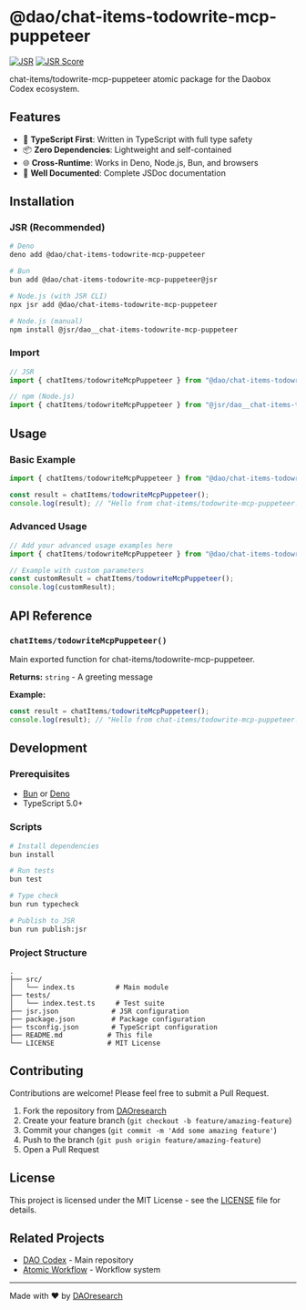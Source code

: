 # @dao/chat-items-todowrite-mcp-puppeteer

[![JSR](https://jsr.io/badges/@dao/chat-items-todowrite-mcp-puppeteer)](https://jsr.io/@dao/chat-items-todowrite-mcp-puppeteer)
[![JSR Score](https://jsr.io/badges/@dao/chat-items-todowrite-mcp-puppeteer/score)](https://jsr.io/@dao/chat-items-todowrite-mcp-puppeteer)

chat-items/todowrite-mcp-puppeteer atomic package for the Daobox Codex ecosystem.

## Features

- 🚀 **TypeScript First**: Written in TypeScript with full type safety
- 📦 **Zero Dependencies**: Lightweight and self-contained
- 🌐 **Cross-Runtime**: Works in Deno, Node.js, Bun, and browsers
- 📖 **Well Documented**: Complete JSDoc documentation

## Installation

### JSR (Recommended)

```bash
# Deno
deno add @dao/chat-items-todowrite-mcp-puppeteer

# Bun
bun add @dao/chat-items-todowrite-mcp-puppeteer@jsr

# Node.js (with JSR CLI)
npx jsr add @dao/chat-items-todowrite-mcp-puppeteer

# Node.js (manual)
npm install @jsr/dao__chat-items-todowrite-mcp-puppeteer
```

### Import

```typescript
// JSR
import { chatItems/todowriteMcpPuppeteer } from "@dao/chat-items-todowrite-mcp-puppeteer";

// npm (Node.js)
import { chatItems/todowriteMcpPuppeteer } from "@jsr/dao__chat-items-todowrite-mcp-puppeteer";
```

## Usage

### Basic Example

```typescript
import { chatItems/todowriteMcpPuppeteer } from "@dao/chat-items-todowrite-mcp-puppeteer";

const result = chatItems/todowriteMcpPuppeteer();
console.log(result); // "Hello from chat-items/todowrite-mcp-puppeteer!"
```

### Advanced Usage

```typescript
// Add your advanced usage examples here
import { chatItems/todowriteMcpPuppeteer } from "@dao/chat-items-todowrite-mcp-puppeteer";

// Example with custom parameters
const customResult = chatItems/todowriteMcpPuppeteer();
console.log(customResult);
```

## API Reference

### `chatItems/todowriteMcpPuppeteer()`

Main exported function for chat-items/todowrite-mcp-puppeteer.

**Returns:** `string` - A greeting message

**Example:**

```typescript
const result = chatItems/todowriteMcpPuppeteer();
console.log(result); // "Hello from chat-items/todowrite-mcp-puppeteer!"
```

## Development

### Prerequisites

- [Bun](https://bun.sh) or [Deno](https://deno.land)
- TypeScript 5.0+

### Scripts

```bash
# Install dependencies
bun install

# Run tests
bun test

# Type check
bun run typecheck

# Publish to JSR
bun run publish:jsr
```

### Project Structure

```
.
├── src/
│   └── index.ts          # Main module
├── tests/
│   └── index.test.ts     # Test suite
├── jsr.json             # JSR configuration
├── package.json         # Package configuration  
├── tsconfig.json        # TypeScript configuration
├── README.md           # This file
└── LICENSE             # MIT License
```

## Contributing

Contributions are welcome! Please feel free to submit a Pull Request.

1. Fork the repository from [DAOresearch](https://github.com/DAOresearch)
2. Create your feature branch (`git checkout -b feature/amazing-feature`)
3. Commit your changes (`git commit -m 'Add some amazing feature'`)
4. Push to the branch (`git push origin feature/amazing-feature`)
5. Open a Pull Request

## License

This project is licensed under the MIT License - see the [LICENSE](LICENSE) file for details.

## Related Projects

- [DAO Codex](https://github.com/DAOresearch/codex) - Main repository
- [Atomic Workflow](https://github.com/DAOresearch/atomic-workflow) - Workflow system

---

Made with ❤️ by [DAOresearch](https://github.com/DAOresearch)
